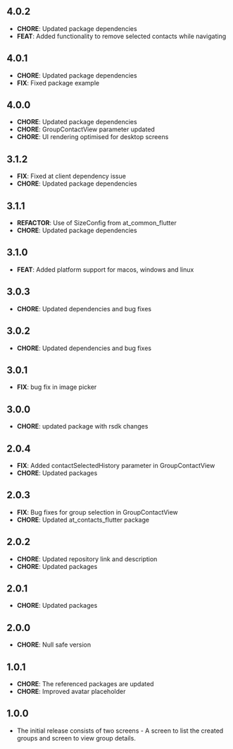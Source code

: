 ## 4.0.2
- **CHORE**: Updated package dependencies
- **FEAT**: Added functionality to remove selected contacts while navigating

## 4.0.1
- **CHORE**: Updated package dependencies
- **FIX**: Fixed package example

## 4.0.0
- **CHORE**: Updated package dependencies
- **CHORE**: GroupContactView parameter updated
- **CHORE**: UI rendering optimised for desktop screens

## 3.1.2
- **FIX**: Fixed at client dependency issue
- **CHORE**: Updated package dependencies

## 3.1.1
- **REFACTOR**: Use of SizeConfig from at_common_flutter
- **CHORE**: Updated package dependencies

## 3.1.0
- **FEAT**: Added platform support for macos, windows and linux

## 3.0.3
- **CHORE**: Updated dependencies and bug fixes

## 3.0.2
- **CHORE**: Updated dependencies and bug fixes

## 3.0.1
- **FIX**: bug fix in image picker

## 3.0.0
- **CHORE**: updated package with rsdk changes

## 2.0.4
- **FIX**: Added contactSelectedHistory parameter in GroupContactView
- **CHORE**: Updated packages

## 2.0.3
- **FIX**: Bug fixes for group selection in GroupContactView
- **CHORE**: Updated at_contacts_flutter package

## 2.0.2
- **CHORE**: Updated repository link and description
- **CHORE**: Updated packages

## 2.0.1
- **CHORE**: Updated packages

## 2.0.0
- **CHORE**: Null safe version

## 1.0.1
- **CHORE**: The referenced packages are updated
- **CHORE**: Improved avatar placeholder

## 1.0.0
- The initial release consists of two screens - A screen to list the created groups and screen to view group details.
